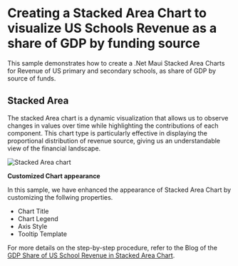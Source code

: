 # Creating a Stacked Area Chart to visualize US Schools Revenue as a share of GDP by funding source
This sample demonstrates how to create a .Net Maui Stacked Area Charts for Revenue of US primary and secondary schools, as share of GDP by source of funds.

## Stacked Area 
The stacked Area chart is a dynamic visualization that allows us to observe changes in values over time while highlighting the contributions of each component. This chart type is particularly effective in displaying the proportional distribution of revenue source, giving us an understandable view of the financial landscape. 


![Stacked Area chart](https://github.com/SyncfusionExamples/Creating-a-Stacked-Area-Chart-to-visualize-US-schools-Revenue-as-a-share-of-GDP-by-funding-source/assets/124584591/23e7a91b-d0f0-42c9-9580-1c6c43f04fb5)

**Customized Chart appearance**

In this sample, we have enhanced the appearance of Stacked Area Chart by customizing the follwing properties.
* Chart Title
* Chart Legend
* Axis Style
* Tooltip Template

For more details on the step-by-step procedure, refer to the Blog of the [GDP Share of US School Revenue in Stacked Area Chart](https://www.syncfusion.com/blogs/post/dotnet-maui-stacked-area-chart-gdp).
